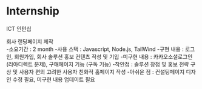 # Internship
ICT 인턴십

회사 랜딩페이지 제작  
-소요기간 : 2 month 
-사용 스택 : Javascript, Node.js, TailWind 
-구현 내용 : 로그인, 회원가입, 회사 솔루션 홍보 컨텐츠 작성 및 기입 
-미구현 내용 : 카카오소셜로그인 (리아디렉트 문제), 구매페이지 기능 (구독 기능) 
-착안점 : 솔루션 장점 및 홍보 전략 구상 및 사용자 편의 고려한 사용자 친화적 홈페이지 작성 
-아쉬운 점 : 컨설팅페이지 디자인 수정 필요, 미구현 내용 업데이트 필요 
